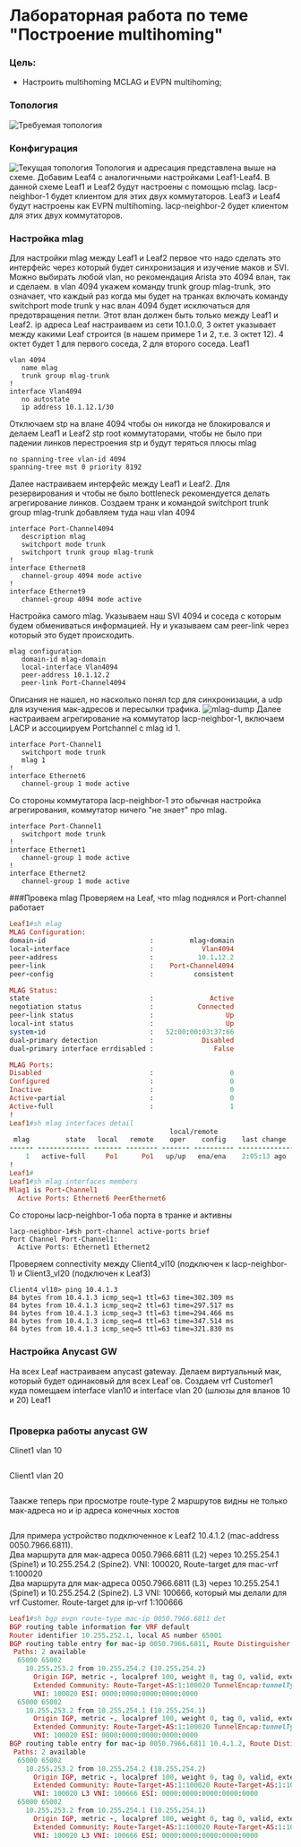 # Лабораторная работа по теме "Построение multihoming"

### Цель:
- Настроить multihoming MCLAG и EVPN multihoming;

### Топология
![Требуемая топология](reference_topology.avif "Требуемая топология")

### Конфигурация
![Текущая топология](eve-ng_topology.png "Текущая топология")
Топология и адресация представлена выше на схеме. Добавим Leaf4 с аналогичными настройками Leaf1-Leaf4. В данной схеме Leaf1 и Leaf2 будут настроены с помощью mclag. lacp-neighbor-1 будет клиентом для этих двух коммутаторов. Leaf3 и Leaf4 будут настроены как EVPN multihoming. lacp-neighbor-2 будет клиентом для этих двух коммутаторов. 
### Настройка mlag
Для настройки mlag между Leaf1 и Leaf2 первое что надо сделать это интерфейс через который будет синхронизация и изучение маков и SVI. Можно выбирать любой vlan, но рекомендация Arista это 4094 влан, так и сделаем. в vlan 4094 укажем команду trunk group mlag-trunk, это означает, что каждый раз когда мы будет на транках включать команду switchport mode trunk у нас влан 4094 будет исключаться  для предотвращения петли. Этот влан должен быть только между Leaf1 и Leaf2. ip адреса Leaf настраиваем из сети 10.1.0.0, 3 октет указывает между какими Leaf строится (в нашем примере 1 и 2, т.е. 3 октет 12). 4 октет будет 1 для первого соседа, 2 для второго соседа. 
Leaf1
```
vlan 4094
   name mlag
   trunk group mlag-trunk
!
interface Vlan4094
   no autostate
   ip address 10.1.12.1/30
```
Отключаем stp на влане 4094 чтобы он никогда не блокировался и делаем Leaf1 и Leaf2 stp root коммутаторами, чтобы не было при падении линков перестроения stp и будут теряться плюсы mlag
```
no spanning-tree vlan-id 4094
spanning-tree mst 0 priority 8192
```
Далее настраиваем интерфейс между Leaf1 и Leaf2. Для резервирования и чтобы не было bottleneck рекомендуется делать агрегирование линков. Создаем транк и командой switchport trunk group mlag-trunk добавляем туда наш vlan 4094
```
interface Port-Channel4094
   description mlag
   switchport mode trunk
   switchport trunk group mlag-trunk
!   
interface Ethernet8
   channel-group 4094 mode active
!
interface Ethernet9
   channel-group 4094 mode active
```
Настройка самого mlag. Указываем наш SVI 4094 и соседа с которым будем обмениваться информацией. Ну и указываем сам peer-link через который это будет происходить. 
```
mlag configuration
   domain-id mlag-domain
   local-interface Vlan4094
   peer-address 10.1.12.2
   peer-link Port-Channel4094
```
Описания не нашел, но насколько понял tcp для синхронизации, а udp для изучения мак-адресов и пересылки трафика. 
![mlag-dump](mlag-dump.png "mlag-dump")
Далее настраиваем агрегирование на коммутатор lacp-neighbor-1, включаем LACP и ассоциируем Portchannel с mlag id 1.
```
interface Port-Channel1
   switchport mode trunk
   mlag 1
!
interface Ethernet6
   channel-group 1 mode active
```
Со стороны коммутатора lacp-neighbor-1 это обычная настройка агрегирования, коммутатор ничего "не знает" про mlag.
```
interface Port-Channel1
   switchport mode trunk
!
interface Ethernet1
   channel-group 1 mode active
!
interface Ethernet2
   channel-group 1 mode active
```
###Провека mlag
Проверяем на Leaf, что mlag поднялся и Port-channel работает
```ruby
Leaf1#sh mlag
MLAG Configuration:
domain-id                          :         mlag-domain
local-interface                    :            Vlan4094
peer-address                       :           10.1.12.2
peer-link                          :    Port-Channel4094
peer-config                        :          consistent

MLAG Status:
state                              :              Active
negotiation status                 :           Connected
peer-link status                   :                  Up
local-int status                   :                  Up
system-id                          :   52:00:00:03:37:66
dual-primary detection             :            Disabled
dual-primary interface errdisabled :               False

MLAG Ports:
Disabled                           :                   0
Configured                         :                   0
Inactive                           :                   0
Active-partial                     :                   0
Active-full                        :                   1
!
Leaf1#sh mlag interfaces detail
                                        local/remote
 mlag         state   local   remote    oper    config    last change   changes
------ ------------- ------- -------- ------- ---------- -------------- -------
    1   active-full     Po1      Po1   up/up   ena/ena    2:05:13 ago        10
!
Leaf1#
Leaf1#sh mlag interfaces members
Mlag1 is Port-Channel1
  Active Ports: Ethernet6 PeerEthernet6
```
Со стороны lacp-neighbor-1 оба порта в транке и активны
```
lacp-neighbor-1#sh port-channel active-ports brief
Port Channel Port-Channel1:
  Active Ports: Ethernet1 Ethernet2
```
Проверяем connectivity между Client4_vl10 (подключен к lacp-neighbor-1) и Client3_vl20 (подключен к Leaf3)
```
Client4_vl10> ping 10.4.1.3
84 bytes from 10.4.1.3 icmp_seq=1 ttl=63 time=302.309 ms
84 bytes from 10.4.1.3 icmp_seq=2 ttl=63 time=297.517 ms
84 bytes from 10.4.1.3 icmp_seq=3 ttl=63 time=294.466 ms
84 bytes from 10.4.1.3 icmp_seq=4 ttl=63 time=347.514 ms
84 bytes from 10.4.1.3 icmp_seq=5 ttl=63 time=321.830 ms
```
### Настройка Anycast GW
На всех Leaf настраиваем anycast gateway. Делаем виртуальный мак, который будет одинаковый для всех Leaf`ов. Создаем vrf Customer1 куда помещаем interface vlan10 и interface vlan 20 (шлюзы для вланов 10 и 20)
Leaf1
```

```
### Проверка работы anycast GW  
Clinet1 vlan 10
```

```
Client1 vlan 20
```

```

Таакже теперь при просмотре route-type 2 маршрутов видны не только мак-адреса но и ip адреса конечных хостов
```

```
Для примера устройство подключенное к Leaf2 10.4.1.2 (mac-address 0050.7966.6811).  
Два маршрута для мак-адреса 0050.7966.6811 (L2) через 10.255.254.1 (Spine1) и 10.255.254.2 (Spine2). VNI: 100020, Route-target для mac-vrf 1:100020  
Два маршрута для мак-адреса 0050.7966.6811 (L3) через 10.255.254.1 (Spine1) и 10.255.254.2 (Spine2). L3 VNI: 100666, который мы делали для vrf Customer. Route-target для ip-vrf 1:100666
```ruby
Leaf1#sh bgp evpn route-type mac-ip 0050.7966.6811 det
BGP routing table information for VRF default
Router identifier 10.255.252.1, local AS number 65001
BGP routing table entry for mac-ip 0050.7966.6811, Route Distinguisher: 65002:100020
 Paths: 2 available
  65000 65002
    10.255.253.2 from 10.255.254.2 (10.255.254.2)
      Origin IGP, metric -, localpref 100, weight 0, tag 0, valid, external, ECMP head, ECMP, best, ECMP contributor
      Extended Community: Route-Target-AS:1:100020 TunnelEncap:tunnelTypeVxlan
      VNI: 100020 ESI: 0000:0000:0000:0000:0000
  65000 65002
    10.255.253.2 from 10.255.254.1 (10.255.254.1)
      Origin IGP, metric -, localpref 100, weight 0, tag 0, valid, external, ECMP, ECMP contributor
      Extended Community: Route-Target-AS:1:100020 TunnelEncap:tunnelTypeVxlan
      VNI: 100020 ESI: 0000:0000:0000:0000:0000
BGP routing table entry for mac-ip 0050.7966.6811 10.4.1.2, Route Distinguisher: 65002:100020
 Paths: 2 available
  65000 65002
    10.255.253.2 from 10.255.254.2 (10.255.254.2)
      Origin IGP, metric -, localpref 100, weight 0, tag 0, valid, external, ECMP head, ECMP, best, ECMP contributor
      Extended Community: Route-Target-AS:1:100020 Route-Target-AS:1:100666 TunnelEncap:tunnelTypeVxlan EvpnRouterMac:50:00:00:03:37:66
      VNI: 100020 L3 VNI: 100666 ESI: 0000:0000:0000:0000:0000
  65000 65002
    10.255.253.2 from 10.255.254.1 (10.255.254.1)
      Origin IGP, metric -, localpref 100, weight 0, tag 0, valid, external, ECMP, ECMP contributor
      Extended Community: Route-Target-AS:1:100020 Route-Target-AS:1:100666 TunnelEncap:tunnelTypeVxlan EvpnRouterMac:50:00:00:03:37:66
      VNI: 100020 L3 VNI: 100666 ESI: 0000:0000:0000:0000:0000

```
